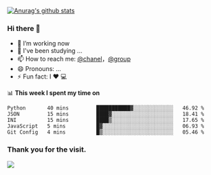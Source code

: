 [![Anurag's github stats](https://github-readme-stats.vercel.app/api?username=bmqy)](https://github.com/anuraghazra/github-readme-stats)
### Hi there 👋
- 🔭 I’m working now
- 🌱 I've been studying ...
- 📫 How to reach me: [@chanel](https://t.me/tcbmqy)，[@group](https://t.me/tgbmqy)
- 😄 Pronouns: ...
- ⚡ Fun fact:  I ❤️ 💻

📊 **This week I spent my time on**
<!--START_SECTION:waka-->
```text
Python       40 mins         ███████████▓░░░░░░░░░░░░░   46.92 % 
JSON         15 mins         ████▓░░░░░░░░░░░░░░░░░░░░   18.41 % 
INI          15 mins         ████▒░░░░░░░░░░░░░░░░░░░░   17.65 % 
JavaScript   5 mins          █▓░░░░░░░░░░░░░░░░░░░░░░░   06.93 % 
Git Config   4 mins          █▒░░░░░░░░░░░░░░░░░░░░░░░   05.46 % 
```
<!--END_SECTION:waka-->

### Thank you for the visit.
![](http://profile-counter.glitch.me/bmqy/count.svg)
